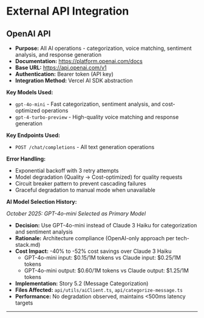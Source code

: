 # External API Integration

## OpenAI API

- **Purpose:** All AI operations - categorization, voice matching, sentiment analysis, and response generation
- **Documentation:** https://platform.openai.com/docs
- **Base URL:** https://api.openai.com/v1
- **Authentication:** Bearer token (API key)
- **Integration Method:** Vercel AI SDK abstraction

**Key Models Used:**

- `gpt-4o-mini` - Fast categorization, sentiment analysis, and cost-optimized operations
- `gpt-4-turbo-preview` - High-quality voice matching and response generation

**Key Endpoints Used:**

- `POST /chat/completions` - All text generation operations

**Error Handling:**
- Exponential backoff with 3 retry attempts
- Model degradation (Quality → Cost-optimized) for quality requests
- Circuit breaker pattern to prevent cascading failures
- Graceful degradation to manual mode when unavailable

**AI Model Selection History:**

*October 2025: GPT-4o-mini Selected as Primary Model*
- **Decision:** Use GPT-4o-mini instead of Claude 3 Haiku for categorization and sentiment analysis
- **Rationale:** Architecture compliance (OpenAI-only approach per tech-stack.md)
- **Cost Impact:** -40% to -52% cost savings over Claude 3 Haiku
  - GPT-4o-mini input: $0.15/1M tokens vs Claude input: $0.25/1M tokens
  - GPT-4o-mini output: $0.60/1M tokens vs Claude output: $1.25/1M tokens
- **Implementation:** Story 5.2 (Message Categorization)
- **Files Affected:** `api/utils/aiClient.ts`, `api/categorize-message.ts`
- **Performance:** No degradation observed, maintains <500ms latency targets

---
